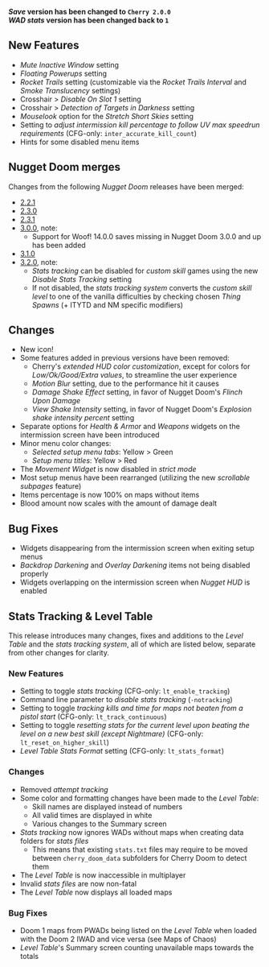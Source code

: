 **_Save_ version has been changed to `Cherry 2.0.0`**  
**_WAD stats_ version has been changed back to `1`**

## New Features

- _Mute Inactive Window_ setting
- _Floating Powerups_ setting
- _Rocket Trails_ setting (customizable via the _Rocket Trails Interval_ and _Smoke Translucency_ settings)
- Crosshair > _Disable On Slot 1_ setting
- Crosshair > _Detection of Targets in Darkness_ setting
- _Mouselook_ option for the _Stretch Short Skies_ setting
- Setting to _adjust intermission kill percentage to follow UV max speedrun requirements_ (CFG-only: `inter_accurate_kill_count`)
- Hints for some disabled menu items

## Nugget Doom merges

Changes from the following _Nugget Doom_ releases have been merged:
- [2.2.1](https://github.com/MrAlaux/Nugget-Doom/releases/tag/nugget-doom-2.2.1)
- [2.3.0](https://github.com/MrAlaux/Nugget-Doom/releases/tag/nugget-doom-2.3.0)
- [2.3.1](https://github.com/MrAlaux/Nugget-Doom/releases/tag/nugget-doom-2.3.1)
- [3.0.0](https://github.com/MrAlaux/Nugget-Doom/releases/tag/nugget-doom-3.0.0), note:
	- Support for Woof! 14.0.0 saves missing in Nugget Doom 3.0.0 and up has been added
- [3.1.0](https://github.com/MrAlaux/Nugget-Doom/releases/tag/nugget-doom-3.1.0)
- [3.2.0](https://github.com/MrAlaux/Nugget-Doom/releases/tag/nugget-doom-3.2.0), note:
	- _Stats tracking_ can be disabled for _custom skill_ games using the new _Disable Stats Tracking_ setting
	- If not disabled, the _stats tracking system_ converts the _custom skill level_ to one of the vanilla difficulties by checking chosen _Thing Spawns_ (+ ITYTD and NM specific modifiers)

## Changes

- New icon!
- Some features added in previous versions have been removed:
	- Cherry's _extended HUD color customization_, except for colors for _Low/Ok/Good/Extra values_, to streamline the user experience
	- _Motion Blur_ setting, due to the performance hit it causes
	- _Damage Shake Effect_ setting, in favor of Nugget Doom's _Flinch Upon Damage_
	- _View Shake Intensity_ setting, in favor of Nugget Doom's _Explosion shake intensity percent_ setting
- Separate options for _Health & Armor_ and _Weapons_ widgets on the intermission screen have been introduced
- Minor menu color changes:
	- _Selected setup menu tabs_: Yellow > Green
	- _Setup menu titles_: Yellow > Red
- The _Movement Widget_ is now disabled in _strict mode_
- Most setup menus have been rearranged (utilizing the new _scrollable subpages_ feature)
- Items percentage is now 100% on maps without items
- Blood amount now scales with the amount of damage dealt

## Bug Fixes

- Widgets disappearing from the intermission screen when exiting setup menus
- _Backdrop Darkening_ and _Overlay Darkening_ items not being disabled properly
- Widgets overlapping on the intermission screen when _Nugget HUD_ is enabled

## Stats Tracking & Level Table

This release introduces many changes, fixes and additions to the _Level Table_ and the _stats tracking system_, all of which are listed below, separate from other changes for clarity.

### New Features

- Setting to toggle _stats tracking_ (CFG-only: `lt_enable_tracking`)
- Command line parameter to _disable stats tracking_ (`-notracking`)
- Setting to toggle _tracking kills and time for maps not beaten from a pistol start_ (CFG-only: `lt_track_continuous`)
- Setting to toggle _resetting stats for the current level upon beating the level on a new best skill (except Nightmare)_ (CFG-only: `lt_reset_on_higher_skill`)
- _Level Table Stats Format_ setting (CFG-only: `lt_stats_format`)

### Changes

- Removed _attempt tracking_
- Some color and formatting changes have been made to the _Level Table_:
	- Skill names are displayed instead of numbers
	- All valid times are displayed in white
	- Various changes to the Summary screen
- _Stats tracking_ now ignores WADs without maps when creating data folders for _stats files_
	- This means that existing `stats.txt` files may require to be moved between `cherry_doom_data` subfolders for Cherry Doom to detect them
- The _Level Table_ is now inaccessible in multiplayer
- Invalid _stats files_ are now non-fatal
- The _Level Table_ now displays all loaded maps

### Bug Fixes

- Doom 1 maps from PWADs being listed on the _Level Table_ when loaded with the Doom 2 IWAD and vice versa (see Maps of Chaos)
- _Level Table_'s Summary screen counting unavailable maps towards the totals